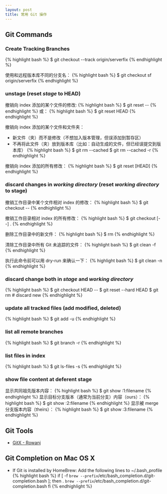 ```yaml
---
layout: post
title: 常用 Git 操作
---
```


## Git Commands

### Create Tracking Branches
{% highlight bash %}
$ git checkout --track origin/serverfix
{% endhighlight %}

使用和远程版本库不同的分支名：
{% highlight bash %}
$ git checkout sf origin/serverfix
{% endhighlight %}

### unstage (reset *stage* to HEAD)

撤销向 index 添加的某个文件的修改:
{% highlight bash %}
$ git reset -- <filename>
{% endhighlight %}
或：
{% highlight bash %}
$ git reset HEAD <filename>
{% endhighlight %}

撤销向 index 添加的某个文件和文件夹：
- 新文件（夹）而不是修改（不想加入版本管理，但误添加到暂存区）
- 不再将此文件（夹）放到版本库（比如：自动生成的文件，但已经误提交到版本库）
{% highlight bash %}
$ git rm --cached <filename>
$ git rm --cached -r <dirname>
{% endhighlight %}

撤销向 index 添加的所有修改：
{% highlight bash %}
$ git reset [HEAD]
{% endhighlight %}

### discard changes in *working directory* (reset *working directory* to stage)

撤销工作目录中某个文件相对 index 的修改：
{% highlight bash %}
$ git checkout -- <filename>
{% endhighlight %}

撤销工作目录相对 index 的所有修改：
{% highlight bash %}
$ git checkout [--] .
{% endhighlight %}

删除工作目录中的新文件：
{% highlight bash %}
$ rm <filename>
{% endhighlight %}

清除工作目录中所有 Git 未追踪的文件：
{% highlight bash %}
$ git clean -f
{% endhighlight %}

执行此命令前可以用 dry-run 来确认一下：
{% highlight bash %}
$ git clean -n
{% endhighlight %}

### discard change both in *stage* and *working directory*
{% highlight bash %}
$ git checkout HEAD -- <filename>
$ git reset --hard HEAD
$ git rm <filename> # discard new <filename>
{% endhighlight %}

### update all tracked files (add modified, deleted)
{% highlight bash %}
$ git add -u
{% endhighlight %}

### list all remote branches
{% highlight bash %}
$ git branch -r
{% endhighlight %}

### list files in index
{% highlight bash %}
$ git ls-files -s
{% endhighlight %}

### show file content at deferent stage

显示共同祖先版本内容：
{% highlight bash %}
$ git show :1:filename
{% endhighlight %}
显示目标分支版本（通常为当前分支）内容（ours）：
{% highlight bash %}
$ git show :2:filename
{% endhighlight %}
显示被 merge 分支版本内容（theirs）：
{% highlight bash %}
$ git show :3:filename
{% endhighlight %}


Git Tools
---------
+ [GitX - Rowanj](https://github.com/rowanj/gitx)


Git Completion on Mac OS X
--------------------------
+ If Git is installed by HomeBrew:
Add the following lines to ~/.bash_profile
{% highlight bash %}
if [ -f `brew --prefix`/etc/bash_completion.d/git-completion.bash ]; then
    . `brew --prefix`/etc/bash_completion.d/git-completion.bash
fi
{% endhighlight %}
